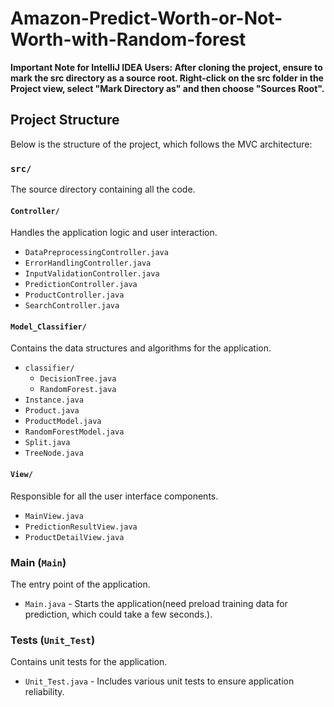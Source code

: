 # Amazon-Predict-Worth-or-Not-Worth-with-Random-forest
**Important Note for IntelliJ IDEA Users: After cloning the project, ensure to mark the src directory as a source root. Right-click on the src folder in the Project view, select "Mark Directory as" and then choose "Sources Root".**
## Project Structure

Below is the structure of the project, which follows the MVC architecture:

### `src/`
The source directory containing all the code.

#### `Controller/`
Handles the application logic and user interaction.

- `DataPreprocessingController.java`
- `ErrorHandlingController.java`
- `InputValidationController.java`
- `PredictionController.java`
- `ProductController.java`
- `SearchController.java`

#### `Model_Classifier/`
Contains the data structures and algorithms for the application.

- `classifier/`
    - `DecisionTree.java`
    - `RandomForest.java`
- `Instance.java`
- `Product.java`
- `ProductModel.java`
- `RandomForestModel.java`
- `Split.java`
- `TreeNode.java`

#### `View/`
Responsible for all the user interface components.

- `MainView.java`
- `PredictionResultView.java`
- `ProductDetailView.java`



### Main (`Main`)
The entry point of the application.
- `Main.java` - Starts the application(need preload training data for prediction, which could take a few seconds.).

### Tests (`Unit_Test`)
Contains unit tests for the application.
- `Unit_Test.java` - Includes various unit tests to ensure application reliability.



